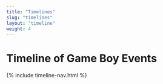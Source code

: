 ```yaml
---
title: "Timelines"
slug: "timelines"
layout: "timeline"
weight: 4
---
```

# Timeline of Game Boy Events

{% include timeline-nav.html %}
